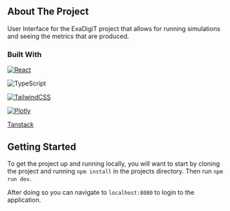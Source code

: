 ## About The Project

User Interface for the ExaDigiT project that allows for running simulations and seeing the metrics that are produced.

### Built With

[![React](https://img.shields.io/badge/react-%2320232a.svg?style=for-the-badge&logo=react&logoColor=%2361DAFB)](https://react.dev)

![TypeScript](https://img.shields.io/badge/typescript-%23007ACC.svg?style=for-the-badge&logo=typescript&logoColor=white)

[![TailwindCSS](https://img.shields.io/badge/tailwindcss-%2338B2AC.svg?style=for-the-badge&logo=tailwindcss&logoColor=white)](https://tailwindcss.com/)

[![Plotly](https://img.shields.io/badge/plotly-%233F4F75.svg?style=for-the-badge&logo=plotly&logoColor=white)](https://plotly.com/graphing-libraries/)

[Tanstack](https://tanstack.com/)

## Getting Started

To get the project up and running locally, you will want to start by cloning the project and running `npm install` in the projects directory. Then run `npm run dev`.

After doing so you can navigate to `localhost:8080` to login to the application.
